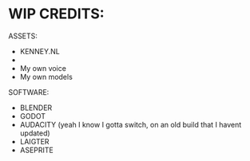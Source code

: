 # WIP CREDITS:

ASSETS:

- KENNEY.NL
- 
- My own voice
- My own models


SOFTWARE:

- BLENDER
- GODOT
- AUDACITY (yeah I know I gotta switch, on an old build that I havent updated)
- LAIGTER
- ASEPRITE
